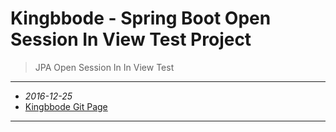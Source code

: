 Kingbbode - Spring Boot Open Session In View Test Project
=========================================================

> JPA Open Session In In View Test

---

-	*2016-12-25*  
-	[Kingbbode Git Page](http://kingbbode.github.io)

---